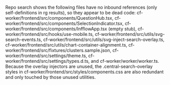 
   Repo search shows the following files have no inbound references (only self-definitions in rg results), so they appear to
   be dead code: cf-worker/frontend/src/components/QuestionHub.tsx, cf-worker/frontend/src/components/SelectionIndicator.tsx,
    cf-worker/frontend/src/components/InfflowApp.tsx (empty stub), cf-worker/frontend/src/hooks/use-mobile.ts,
   cf-worker/frontend/src/utils/svg-search-events.ts, cf-worker/frontend/src/utils/svg-inject-search-overlay.ts,
   cf-worker/frontend/src/utils/chart-container-alignment.ts, cf-worker/frontend/src/fixtures/clusters.sample.json,
   cf-worker/frontend/src/settings/theme.ts, cf-worker/frontend/src/settings/types.d.ts, and cf-worker/worker/worker.ts.
   Because the overlay injectors are unused, the .central-search-overlay styles in
   cf-worker/frontend/src/styles/components.css are also redundant and only touched by those unused utilities.